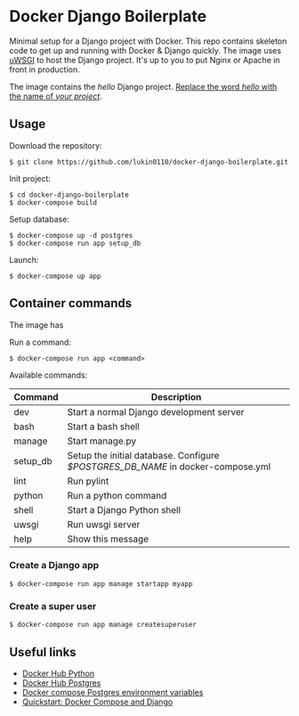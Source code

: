 # Docker Django Boilerplate

Minimal setup for a Django project with Docker. This repo contains 
skeleton code to get up and running with Docker & Django quickly. The 
image uses [uWSGI](https://uwsgi-docs.readthedocs.io/) to host the 
Django project. It's up to you to put Nginx or Apache in front in 
production.  

The image contains the *hello* Django project. 
[Replace the word *hello* with the name of *your project*](docs/rename.md).

## Usage

Download the repository:
```
$ git clone https://github.com/lukin0110/docker-django-boilerplate.git
```

Init project:
```
$ cd docker-django-boilerplate
$ docker-compose build
```

Setup database:
```
$ docker-compose up -d postgres
$ docker-compose run app setup_db
```

Launch:
```
$ docker-compose up app
```

## Container commands

The image has 

Run a command:
```
$ docker-compose run app <command>
```

Available commands:

| Command   | Description                                                                     |
|-----------|---------------------------------------------------------------------------------|
| dev       | Start a normal Django development server                                        |
| bash      | Start a bash shell                                                              |
| manage    | Start manage.py                                                                 |
| setup_db  | Setup the initial database. Configure *$POSTGRES_DB_NAME* in docker-compose.yml |
| lint      | Run pylint                                                                      |
| python    | Run a python command                                                            |
| shell     | Start a Django Python shell                                                     |
| uwsgi     | Run uwsgi server                                                                 |
| help      | Show this message                                                               |

### Create a Django app

```
$ docker-compose run app manage startapp myapp
```

### Create a super user
```
$ docker-compose run app manage createsuperuser
```

## Useful links

* [Docker Hub Python](https://hub.docker.com/_/python/)
* [Docker Hub Postgres](https://hub.docker.com/_/postgres/)
* [Docker compose Postgres environment variables](http://stackoverflow.com/questions/29580798/docker-compose-environment-variables)
* [Quickstart: Docker Compose and Django](https://docs.docker.com/compose/django/)
